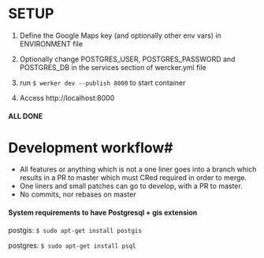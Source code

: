 # SETUP #

1. Define the Google Maps key (and optionally other env vars) in ENVIRONMENT file

2. Optionally change POSTGRES_USER, POSTGRES_PASSWORD and POSTGRES_DB in the services section of wercker.yml file

3. run `$ werker dev --publish 8000` to start container

4. Access http://localhost:8000

#### ALL DONE ####

# Development workflow#

- All features or anything which is not a one liner goes into a branch which results in a PR to master
 which must CRed required in order to merge.
- One liners and small patches can go to develop, with a PR to master.
- No commits, nor rebases on master

#### System requirements to have Postgresql + gis extension ####

postgis:
`$ sudo apt-get install postgis`

postgres:
`$ sudo apt-get install psql`